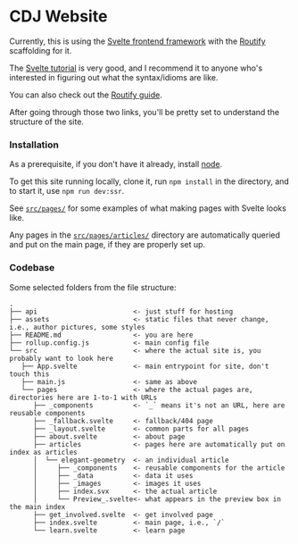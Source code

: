 # CDJ Website

Currently, this is using the [Svelte frontend framework](https://svelte.dev/) with the
[Routify](https://routify.dev/) scaffolding for it.

The [Svelte tutorial](https://svelte.dev/tutorial/basics) is very good,
and I recommend it to anyone who's interested in figuring out what the syntax/idioms are like.

You can also check out the [Routify guide](https://routify.dev/guide/introduction). 

After going through those two links, you'll be pretty set to understand the structure of the site.

### Installation

As a prerequisite, if you don't have it already, install [node](https://nodejs.org/en/).

To get this site running locally, clone it, run `npm install` in the directory,
and to start it, use `npm run dev:ssr`.

See [`src/pages/`](src/pages/) for some examples of what making pages with Svelte looks like.

Any pages in the [`src/pages/articles/`](src/pages/articles) directory are automatically queried and
put on the main page, if they are properly set up.

### Codebase

Some selected folders from the file structure:

```
.
├── api                        <- just stuff for hosting
├── assets                     <- static files that never change, i.e., author pictures, some styles
├── README.md                  <- you are here
├── rollup.config.js           <- main config file
└── src                        <- where the actual site is, you probably want to look here
   ├── App.svelte              <- main entrypoint for site, don't touch this
   ├── main.js                 <- same as above
   └── pages                   <- where the actual pages are, directories here are 1-to-1 with URLs
      ├── _components          <- `_` means it's not an URL, here are reusable components
      ├── _fallback.svelte     <- fallback/404 page
      ├── _layout.svelte       <- common parts for all pages
      ├── about.svelte         <- about page
      ├── articles             <- pages here are automatically put on index as articles
      │  └── elegant-geometry  <- an individual article
      │     ├── _components    <- reusable components for the article
      │     ├── _data          <- data it uses
      │     ├── _images        <- images it uses
      │     ├── index.svx      <- the actual article
      │     └── Preview_.svelte<- what appears in the preview box in the main index
      ├── get_involved.svelte  <- get involved page
      ├── index.svelte         <- main page, i.e., `/`
      └── learn.svelte         <- learn page
```

